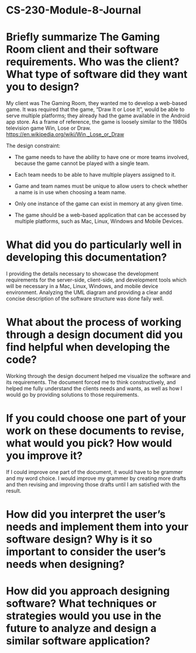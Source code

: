 # CS-230-Module-8-Journal

# Briefly summarize The Gaming Room client and their software requirements. Who was the client? What type of software did they want you to design?
My client was The Gaming Room, they wanted me to develop a web-based game. It was required that the game, “Draw It or Lose It”, would be able to serve multiple platforms; they already had the game available in the Android app store.  As a frame of reference, the game is loosely similar to the 1980s television game Win, Lose or Draw. https://en.wikipedia.org/wiki/Win,_Lose_or_Draw

The design constraint:

- The game needs to have the ability to have one or more teams involved, because the game cannot be played with a single team.

- Each team needs to be able to have multiple players assigned to it.

- Game and team names must be unique to allow users to check whether a name is in use when choosing a team name.

- Only one instance of the game can exist in memory at any given time.

- The game should be a web-based application that can be accessed by multiple platforms, such as Mac, Linux, Windows and Mobile Devices.

# What did you do particularly well in developing this documentation?
I providing the details necessary to showcase the development requirements for the server-side, client-side, and development tools which will be necessary in a Mac, Linux, Windows, and mobile device environment. Analyzing the UML diagram and providing a clear andd concise description of the software structure was done faily well. 

# What about the process of working through a design document did you find helpful when developing the code?
Working through the design document helped me visualize the software and its requirements. The document forced me to think constructively, and helped me fully understand the clients needs and wants, as well as how I would go by providing solutions to those requirements.

# If you could choose one part of your work on these documents to revise, what would you pick? How would you improve it?
If I could improve one part of the document, it would have to be grammer and my word choice. I would improve my grammer by creating more drafts and then revising and improving those drafts until I am satisfied with the result.

# How did you interpret the user’s needs and implement them into your software design? Why is it so important to consider the user’s needs when designing?

# How did you approach designing software? What techniques or strategies would you use in the future to analyze and design a similar software application?

